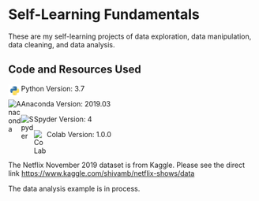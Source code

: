 # Self-Learning Fundamentals

These are my self-learning projects of data exploration, data manipulation, data cleaning, and data analysis.


## Code and Resources Used

<img align="left" alt="Python" width="26px" src="https://raw.githubusercontent.com/github/explore/80688e429a7d4ef2fca1e82350fe8e3517d3494d/topics/python/python.png" /> Python Version: 3.7

<img align="left" alt="Anaconda" width="26px" src="https://avatars2.githubusercontent.com/u/1158637?s=200&v=4g" /> Anaconda Version: 2019.03

<img align="left" alt="Spyder" width="26px" src="https://avatars0.githubusercontent.com/u/1284937?s=200&v=4" /> Spyder Version: 4

<img align="left" alt="CoLab" width="26px" src="https://avatars1.githubusercontent.com/u/38081706?s=60&u=963d11e5a1e77618d6baab30d32d40cb17e4064d&v=4" /> Colab Version: 1.0.0


<br />


The Netflix November 2019 dataset is from Kaggle. Please see the direct link 
https://www.kaggle.com/shivamb/netflix-shows/data



The data analysis example is in process. 

